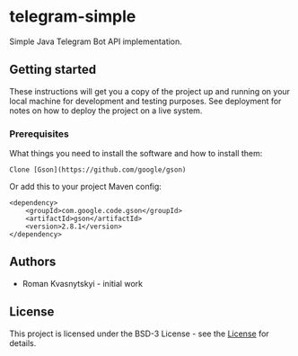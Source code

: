 # telegram-simple
Simple Java Telegram Bot API implementation. 

## Getting started
These instructions will get you a copy of the project up and running on your local machine for development and testing purposes. See deployment for notes on how to deploy the project on a live system.

### Prerequisites
What things you need to install the software and how to install them:
```
Clone [Gson](https://github.com/google/gson)
```
Or add this to your project Maven config:
```
<dependency>
    <groupId>com.google.code.gson</groupId>
    <artifactId>gson</artifactId>
    <version>2.8.1</version>
</dependency>
```
## Authors
- Roman Kvasnytskyi - initial work

## License
This project is licensed under the BSD-3 License - see the [License](github.com/Reodont/telegram-simple/LICENSE.md) for details.

